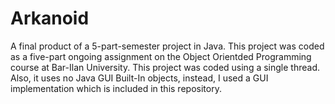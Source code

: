 # Arkanoid
A final product of a 5-part-semester project in Java. This project was coded as a five-part ongoing assignment on the Object Orientded Programming course at Bar-Ilan University. 
This project was coded using a single thread. Also, it uses no Java GUI Built-In objects, instead, I used a GUI implementation which is included in this repository.
